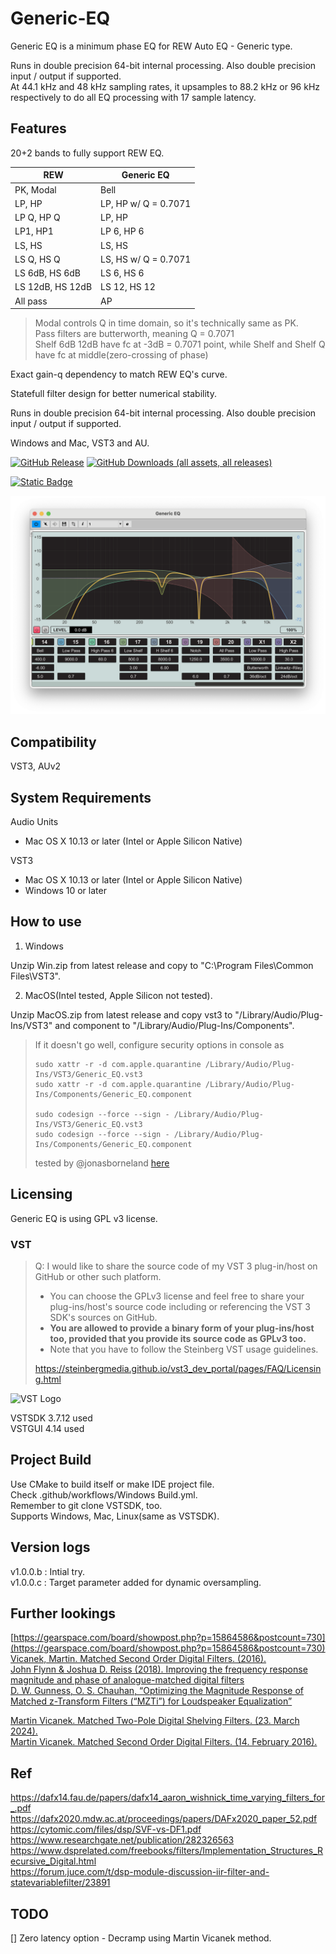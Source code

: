 # Generic-EQ

Generic EQ is a minimum phase EQ for REW Auto EQ - Generic type.  

Runs in double precision 64-bit internal processing. Also double precision input / output if supported.  
At 44.1 kHz and 48 kHz sampling rates, it upsamples to 88.2 kHz or 96 kHz respectively to do all EQ processing with 17 sample latency.  

## Features  

20+2 bands to fully support REW EQ.  

| REW              | Generic EQ           |
|------------------|----------------------|
| PK, Modal        | Bell                 |
| LP, HP           | LP, HP w/ Q = 0.7071 |
| LP Q, HP Q       | LP, HP               |
| LP1, HP1         | LP 6, HP 6           |
| LS, HS           | LS, HS               |
| LS Q, HS Q       | LS, HS w/ Q = 0.7071 |
| LS 6dB, HS 6dB   | LS 6, HS 6           |
| LS 12dB, HS 12dB | LS 12, HS 12         |
| All pass         | AP                   |

> Modal controls Q in time domain, so it's technically same as PK.  
> Pass filters are butterworth, meaning Q = 0.7071   
> Shelf 6dB 12dB have fc at -3dB = 0.7071 point, while Shelf and Shelf Q have fc at middle(zero-crossing of phase)  

Exact gain-q dependency to match REW EQ's curve.  

Statefull filter design for better numerical stability.  

Runs in double precision 64-bit internal processing. Also double precision input / output if supported.  

Windows and Mac, VST3 and AU.  

[![GitHub Release](https://img.shields.io/github/v/release/kiriki-liszt/Generic_EQ?style=flat-square&label=Get%20latest%20Release)](https://github.com/Kiriki-liszt/Generic_EQ/releases/latest)
[![GitHub Downloads (all assets, all releases)](https://img.shields.io/github/downloads/kiriki-liszt/Generic_EQ/total?style=flat-square&label=total%20downloads&color=blue)](https://tooomm.github.io/github-release-stats/?username=Kiriki-liszt&repository=Generic_EQ)  

[![Static Badge](https://img.shields.io/badge/coffee%20maybe%3F%20%3D%5D%20-gray?style=for-the-badge&logo=buy-me-a-coffee)](https://buymeacoffee.com/kirikiaris)  

<img src="https://github.com/Kiriki-liszt/Generic_EQ/blob/main/screenshot.png?raw=true"  width="600"/>  

## Compatibility  

VST3, AUv2  

## System Requirements

Audio Units  

* Mac OS X 10.13 or later (Intel or Apple Silicon Native)

VST3  

* Mac OS X 10.13 or later (Intel or Apple Silicon Native)
* Windows 10 or later

## How to use  

1. Windows

Unzip Win.zip from latest release and copy to "C:\Program Files\Common Files\VST3".  

2. MacOS(Intel tested, Apple Silicon not tested).  

Unzip MacOS.zip from latest release and copy vst3 to "/Library/Audio/Plug-Ins/VST3" and component to "/Library/Audio/Plug-Ins/Components".  

> If it doesn't go well, configure security options in console as  
>
> ``` console  
> sudo xattr -r -d com.apple.quarantine /Library/Audio/Plug-Ins/VST3/Generic_EQ.vst3  
> sudo xattr -r -d com.apple.quarantine /Library/Audio/Plug-Ins/Components/Generic_EQ.component
>
> sudo codesign --force --sign - /Library/Audio/Plug-Ins/VST3/Generic_EQ.vst3  
> sudo codesign --force --sign - /Library/Audio/Plug-Ins/Components/Generic_EQ.component
> ```  
>
> tested by @jonasborneland [here](https://github.com/Kiriki-liszt/JS_Inflator_to_VST2_VST3/issues/12#issuecomment-1616671177)

## Licensing  

Generic EQ is using GPL v3 license.  

### VST  

> Q: I would like to share the source code of my VST 3 plug-in/host on GitHub or other such platform.  
>
> - You can choose the GPLv3 license and feel free to share your plug-ins/host's source code including or referencing the VST 3 SDK's sources on GitHub.  
> - **You are allowed to provide a binary form of your plug-ins/host too, provided that you provide its source code as GPLv3 too.**  
> - Note that you have to follow the Steinberg VST usage guidelines.  
>  
> <https://steinbergmedia.github.io/vst3_dev_portal/pages/FAQ/Licensing.html>  

![VST Logo](https://github.com/Kiriki-liszt/Sky_Blue_EQ4/assets/107096260/142e3c12-cd5f-415d-9b72-8b4f04419633)

VSTSDK 3.7.12 used  
VSTGUI 4.14 used  

## Project Build  

Use CMake to build itself or make IDE project file.  
Check .github/workflows/Windows Build.yml.  
Remember to git clone VSTSDK, too.  
Supports Windows, Mac, Linux(same as VSTSDK).  

## Version logs

v1.0.0.b : Intial try.  
v1.0.0.c : Target parameter added for dynamic oversampling.  

## Further lookings  

[https://gearspace.com/board/showpost.php?p=15864586&postcount=730](https://gearspace.com/board/showpost.php?p=15864586&postcount=730)  
[Vicanek, Martin. Matched Second Order Digital Filters. (2016).](https://www.vicanek.de/articles/BiquadFits.pdf)  
[John Flynn & Joshua D. Reiss (2018). Improving the frequency response magnitude and phase of analogue-matched digital filters](https://www.eecs.qmul.ac.uk/~josh/documents/2018/19412.pdf)  
[D. W. Gunness, O. S. Chauhan, “Optimizing the Magnitude Response of Matched z-Transform Filters (“MZTi”) for Loudspeaker Equalization”](https://www.khabdha.org/wp-content/uploads/2008/03/optimizing-the-magnitude-response-of-mzt-filters-mzti-2007.pdf)  

[Martin Vicanek. Matched Two-Pole Digital Shelving Filters. (23. March 2024).](https://vicanek.de/articles/2poleShelvingFits.pdf)  
[Martin Vicanek. Matched Second Order Digital Filters. (14. February 2016).](https://www.vicanek.de/articles/BiquadFits.pdf)  

## Ref  

<https://dafx14.fau.de/papers/dafx14_aaron_wishnick_time_varying_filters_for_.pdf>  
<https://dafx2020.mdw.ac.at/proceedings/papers/DAFx2020_paper_52.pdf>  
<https://cytomic.com/files/dsp/SVF-vs-DF1.pdf>  
<https://www.researchgate.net/publication/282326563>  
<https://www.dsprelated.com/freebooks/filters/Implementation_Structures_Recursive_Digital.html>  
<https://forum.juce.com/t/dsp-module-discussion-iir-filter-and-statevariablefilter/23891>  

## TODO  

[] Zero latency option - Decramp using Martin Vicanek method.  
